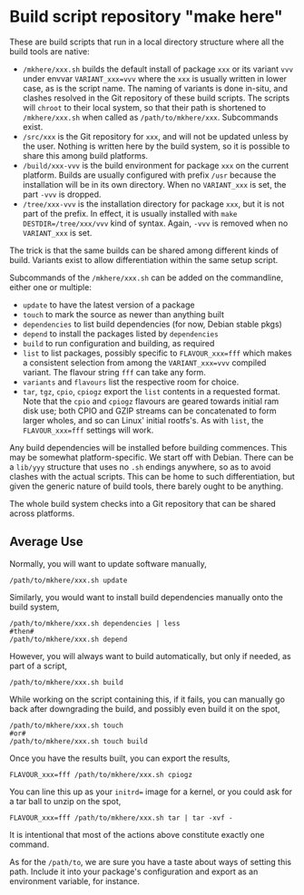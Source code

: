 # Build script repository "make here"

These are build scripts that run in a local directory structure
where all the build tools are native:

  * `/mkhere/xxx.sh` builds the default install of package `xxx` or its
    variant `vvv` under envvar `VARIANT_xxx=vvv` where the `xxx` is
    usually written in lower case, as is the script name.  The naming of
    variants is done in-situ, and clashes resolved in the Git repository
    of these build scripts.  The scripts will `chroot` to their local
    system, so that their path is shortened to `/mkhere/xxx.sh` when called
    as `/path/to/mkhere/xxx`.  Subcommands exist.
  * `/src/xxx` is the Git repository for `xxx`, and will not be updated
    unless by the user.  Nothing is written here by the build system, so
    it is possible to share this among build platforms.
  * `/build/xxx-vvv` is the build environment for package `xxx` on the
    current platform.  Builds are usually configured with prefix `/usr`
    because the installation will be in its own directory.  When no
    `VARIANT_xxx` is set, the part `-vvv` is dropped.
  * `/tree/xxx-vvv` is the installation directory for package `xxx`, but
    it is not part of the prefix.  In effect, it is usually installed with
    `make DESTDIR=/tree/xxx/vvv` kind of syntax.  Again, `-vvv` is removed
    when no `VARIANT_xxx` is set.

The trick is that the same builds can be shared among different kinds
of build.  Variants exist to allow differentiation within the same
setup script.

Subcommands of the `/mkhere/xxx.sh` can be added on the commandline,
either one or multiple:

  * `update` to have the latest version of a package
  * `touch` to mark the source as newer than anything built
  * `dependencies` to list build dependencies (for now, Debian stable pkgs)
  * `depend` to install the packages listed by `dependencies`
  * `build` to run configuration and building, as required
  * `list` to list packages, possibly specific to `FLAVOUR_xxx=fff`
    which makes a consistent selection from among the `VARIANT_xxx=vvv`
    compiled variant.  The flavour string `fff` can take any form.
  * `variants` and `flavours` list the respective room for choice.
  * `tar`, `tgz`, `cpio`, `cpiogz` export the `list` contents in a
    requested format.  Note that the `cpio` and `cpiogz` flavours
    are geared towards initial ram disk use; both CPIO and GZIP
    streams can be concatenated to form larger wholes, and so can
    Linux' initial rootfs's.  As with `list`, the `FLAVOUR_xxx=fff`
    settings will work.

Any build dependencies will be installed before building commences.
This may be somewhat platform-specific.  We start off with Debian.
There can be a `lib/yyy` structure that uses no `.sh` endings anywhere,
so as to avoid clashes with the actual scripts.  This can be home to
such differentiation, but given the generic nature of build tools,
there barely ought to be anything.

The whole build system checks into a Git repository that can be shared
across platforms.

## Average Use

Normally, you will want to update software manually,

```
/path/to/mkhere/xxx.sh update
```

Similarly, you would want to install build dependencies manually onto
the build system,

```
/path/to/mkhere/xxx.sh dependencies | less
#then#
/path/to/mkhere/xxx.sh depend
```

However, you will always want to build automatically, but only if needed, as part of a script,

```
/path/to/mkhere/xxx.sh build
```

While working on the script containing this, if it fails, you can manually go back after downgrading the build, and possibly even build it on the spot,

```
/path/to/mkhere/xxx.sh touch
#or#
/path/to/mkhere/xxx.sh touch build
```

Once you have the results built, you can export the results,

```
FLAVOUR_xxx=fff /path/to/mkhere/xxx.sh cpiogz
```

You can line this up as your `initrd=` image for a kernel, or you could ask for a tar ball to unzip on the spot,

```
FLAVOUR_xxx=fff /path/to/mkhere/xxx.sh tar | tar -xvf -
```

It is intentional that most of the actions above constitute exactly one command.

As for the `/path/to`, we are sure you have a taste about ways of setting
this path.  Include it into your package's configuration and export as an
environment variable, for instance.
